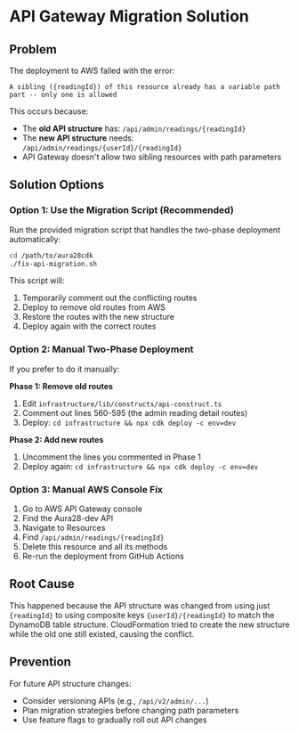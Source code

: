 # API Gateway Migration Solution

## Problem

The deployment to AWS failed with the error:

```
A sibling ({readingId}) of this resource already has a variable path part -- only one is allowed
```

This occurs because:

- The **old API structure** has: `/api/admin/readings/{readingId}`
- The **new API structure** needs: `/api/admin/readings/{userId}/{readingId}`
- API Gateway doesn't allow two sibling resources with path parameters

## Solution Options

### Option 1: Use the Migration Script (Recommended)

Run the provided migration script that handles the two-phase deployment automatically:

```bash
cd /path/to/aura28cdk
./fix-api-migration.sh
```

This script will:

1. Temporarily comment out the conflicting routes
2. Deploy to remove old routes from AWS
3. Restore the routes with the new structure
4. Deploy again with the correct routes

### Option 2: Manual Two-Phase Deployment

If you prefer to do it manually:

**Phase 1: Remove old routes**

1. Edit `infrastructure/lib/constructs/api-construct.ts`
2. Comment out lines 560-595 (the admin reading detail routes)
3. Deploy: `cd infrastructure && npx cdk deploy -c env=dev`

**Phase 2: Add new routes**

1. Uncomment the lines you commented in Phase 1
2. Deploy again: `cd infrastructure && npx cdk deploy -c env=dev`

### Option 3: Manual AWS Console Fix

1. Go to AWS API Gateway console
2. Find the Aura28-dev API
3. Navigate to Resources
4. Find `/api/admin/readings/{readingId}`
5. Delete this resource and all its methods
6. Re-run the deployment from GitHub Actions

## Root Cause

This happened because the API structure was changed from using just `{readingId}` to using composite keys `{userId}/{readingId}` to match the DynamoDB table structure. CloudFormation tried to create the new structure while the old one still existed, causing the conflict.

## Prevention

For future API structure changes:

- Consider versioning APIs (e.g., `/api/v2/admin/...`)
- Plan migration strategies before changing path parameters
- Use feature flags to gradually roll out API changes
